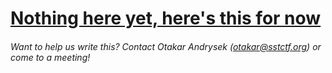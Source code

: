 # [Nothing here yet, here's this for now](http://lmgtfy.com/?q=how+to+solve+caesar+cipher+problems)

###### Want to help us write this? Contact Otakar Andrysek \(otakar@sstctf.org\) or come to a meeting!




